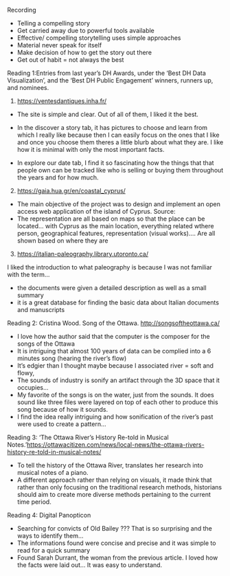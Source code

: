 Recording 
-	Telling a compelling story 
-	Get carried away due to powerful tools available 
-	Effective/ compelling storytelling uses simple approaches 
-	Material never speak for itself
-	Make decision of how to get the story out there
-	Get out of habit = not always the best

Reading 1:Entries from last year’s DH Awards, under the ‘Best DH Data Visualization’, and the ‘Best DH Public Engagement’ winners, runners up, and nominees.

1.	https://ventesdantiques.inha.fr/

-	The site is simple  and clear. Out of all of them, I liked it the best. 
-	In the discover a story tab, it has pictures to choose and learn from which I really like because then I can easily focus on the ones that I like and once you choose them theres a little blurb about what they are. I like how it is minimal with only the most important facts. 

-	In explore our date tab, I find it so fascinating how the things that that people own can be tracked like who is selling or buying them throughout the years and for how much. 

2.	https://gaia.hua.gr/en/coastal_cyprus/

-	The main objective of the project was to design and implement an open access web application of the island of Cyprus. Source: 
-	The representation are all based on maps so that the place can be located...  with Cyprus as the main location, everything related wthere person, geographical features, representation (visual works)…. Are all shown based on where they are
	
3.	https://italian-paleography.library.utoronto.ca/

I liked the introduction to what paleography is because I was not familiar with the term…
-	the documents were given a detailed description as well as a small summary 
-	it is a great database for finding the basic data about Italian documents and manuscripts 

Reading 2: Cristina Wood. Song of the Ottawa. http://songsoftheottawa.ca/

-	I love how the author said that the computer is the composer for the songs of the Ottawa 
-	It is intriguing that almost 100 years of data can be complied into a 6 minutes song (hearing the river’s flow)
-	It’s edgier than I thought maybe because I associated river = soft and flowy, 
-	The sounds of industry is sonify an artifact through the 3D space that it occupies… 
-	My favorite of the songs is on the water, just from the sounds. It does sound like three files were layered on top of each other to produce this song because of how it sounds. 
-	I find the idea really intriguing and how sonification of the river’s past were used to create a pattern…

Reading 3: ‘The Ottawa River’s History Re-told in Musical Notes.’https://ottawacitizen.com/news/local-news/the-ottawa-rivers-history-re-told-in-musical-notes/

-	To tell the history of the Ottawa River, translates her research into musical notes of a piano.
-	A different approach rather than relying on visuals, it made think that rather than only focusing on the traditional research methods, historians should aim to create more diverse methods pertaining to the current time period. 

Reading 4: Digital Panopticon 

-	Searching for convicts of Old Bailey ??? That is so surprising and the ways to identify them…
-	The informations found were concise and precise and it was simple to read for a quick summary
-	Found Sarah Durrant, the woman from the previous article. I loved how the facts were laid out... It was easy to understand.
